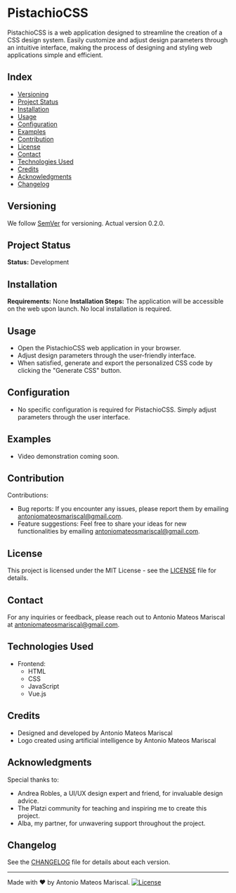 # PistachioCSS

PistachioCSS is a web application designed to streamline the creation of a CSS design system. Easily customize and adjust design parameters through an intuitive interface, making the process of designing and styling web applications simple and efficient.

## Index

- [Versioning](#versioning)
- [Project Status](#project-status)
- [Installation](#installation)
- [Usage](#usage)
- [Configuration](#configuration)
- [Examples](#examples)
- [Contribution](#contribution)
- [License](#license)
- [Contact](#contact)
- [Technologies Used](#technologies-used)
- [Credits](#credits)
- [Acknowledgments](#acknowledgments)
- [Changelog](#changelog)

## Versioning

We follow [SemVer](http://semver.org/) for versioning. Actual version 0.2.0.

## Project Status

**Status:** Development

## Installation

**Requirements:** None
**Installation Steps:** The application will be accessible on the web upon launch. No local installation is required.

## Usage

- Open the PistachioCSS web application in your browser.
- Adjust design parameters through the user-friendly interface.
- When satisfied, generate and export the personalized CSS code by clicking the "Generate CSS" button.

## Configuration

- No specific configuration is required for PistachioCSS. Simply adjust parameters through the user interface.

## Examples

- Video demonstration coming soon.

## Contribution

Contributions:

- Bug reports: If you encounter any issues, please report them by emailing [antoniomateosmariscal@gmail.com](mailto:antoniomateosmariscal@gmail.com).
- Feature suggestions: Feel free to share your ideas for new functionalities by emailing [antoniomateosmariscal@gmail.com](mailto:antoniomateosmariscal@gmail.com).

## License

This project is licensed under the MIT License - see the [LICENSE](LICENSE) file for details.

## Contact

For any inquiries or feedback, please reach out to Antonio Mateos Mariscal at [antoniomateosmariscal@gmail.com](mailto:antoniomateosmariscal@gmail.com).

## Technologies Used

- Frontend:
  - HTML
  - CSS
  - JavaScript
  - Vue.js

## Credits

- Designed and developed by Antonio Mateos Mariscal
- Logo created using artificial intelligence by Antonio Mateos Mariscal

## Acknowledgments

Special thanks to:

- Andrea Robles, a UI/UX design expert and friend, for invaluable design advice.
- The Platzi community for teaching and inspiring me to create this project.
- Alba, my partner, for unwavering support throughout the project.

## Changelog

See the [CHANGELOG](CHANGELOG.md) file for details about each version.

---

Made with ❤️ by Antonio Mateos Mariscal. [![License](https://img.shields.io/badge/License-MIT-blue.svg)](LICENSE)
